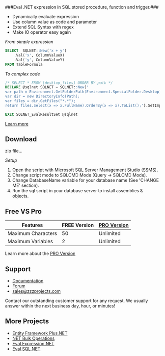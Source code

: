 ###Eval .NET expression in SQL stored procedure, function and trigger.###
- Dynamically evaluate expression
- Use column value as code and parameter
- Extend SQL Syntax with regex
- Make IO operator easy again

*From simple expression*
```sql
SELECT  SQLNET::New('x + y')
	.Val('x', ColumnValueX)
	.Val('y', ColumnValueY)
FROM TableFormula
```
*To complex code*
```sql
/* SELECT * FROM [desktop_files] ORDER BY path */
DECLARE @sqlnet SQLNET = SQLNET::New('
var path = Environment.GetFolderPath(Environment.SpecialFolder.Desktop);
var dir = new DirectoryInfo(Path);
var files = dir.GetFiles("*.*");
return files.Select(x => x.FullName).OrderBy(x => x).ToList();').SetImpersonate(1)

EXEC SQLNET_EvalResultSet @sqlnet
```

[Learn more](https://zzzprojects.uservoice.com/forums/327759-eval-expression-net)

## Download
zip file...

*Setup*

1. Open the script with Microsoft SQL Server Management Studio (SSMS).
2. Change script mode to SQLCMD Mode (Query -> SQLCMD Mode).
3. Change DatabaseName variable for your database name (See 'CHANGE ME' section).
4. Run the sql script in your database server to install assemblies & objects.

## Free VS Pro
Features | FREE Version | [PRO Version](https://zzzprojects.uservoice.com/forums/327759-eval-expression-net)
------------ | ------------- | -------------
Maximum Characters | 50 | Unlimited
Maximum Variables | 2 | Unlimited
Learn more about the [PRO Version](https://zzzprojects.uservoice.com/forums/327759-eval-expression-net)

## Support
- [Documentation](https://zzzprojects.uservoice.com/forums/327759-eval-expression-net)
- [Forum](https://zzzprojects.uservoice.com/forums/327759-eval-expression-net)
- sales@zzzprojects.com

Contact our outstanding customer support for any request. We usually answer within the next business day, hour, or minutes!

## More Projects
  - [Entity Framework Plus.NET](sales@zzzprojects.com)
  - [NET Bulk Operations](sales@zzzprojects.com)
  - [Eval Expression.NET](sales@zzzprojects.com)
  - [Eval SQL.NET](sales@zzzprojects.com)


